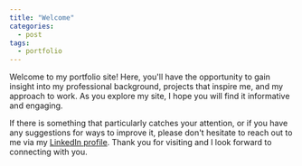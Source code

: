 ```yaml
---
title: "Welcome"
categories:
  - post
tags:
  - portfolio
---
```


Welcome to my portfolio site! Here, you'll have the opportunity to gain insight into my professional background, projects that inspire me, and my approach to work. As you explore my site, I hope you will find it informative and engaging.

If there is something that particularly catches your attention, or if you have any suggestions for ways to improve it, please don't hesitate to reach out to me via my [LinkedIn profile](https://www.linkedin.com/in/davidpeter84/). Thank you for visiting and I look forward to connecting with you.
